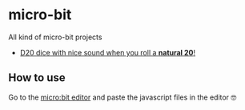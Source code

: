 # micro-bit
All kind of micro-bit projects
- [D20 dice with nice sound when you roll a **natural 20**!](d20.js)

## How to use

Go to the [micro:bit editor](https://makecode.microbit.org/#editor) and paste the javascript files in the editor 🤓
